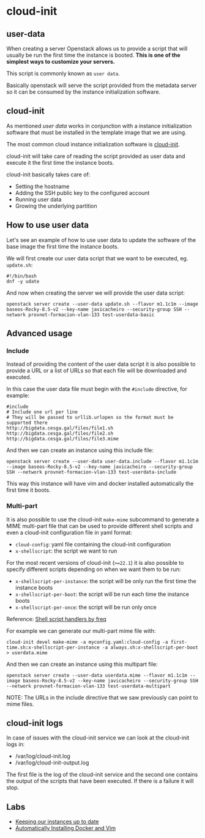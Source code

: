 # cloud-init
## user-data
When creating a server Openstack allows us to provide a script that will usually be run the first time the instance is booted. 
**This is one of the simplest ways to customize your servers.**

This script is commonly known as `user data`.

Basically openstack will serve the script provided from the metadata server so it can be consumed by the instance initialization software.

## cloud-init
As mentioned *user data* works in conjunction with a instance initialization software that must be installed in the template image that we are using.

The most common cloud instance initialization software is [cloud-init](https://cloud-init.io/).

cloud-init will take care of reading the script provided as user data and execute it the first time the instance boots.

cloud-init basically takes care of:
- Setting the hostname
- Adding the SSH public key to the configured account
- Running user data
- Growing the underlying partition

## How to use user data
Let's see an example of how to use user data to update the software of the base image the first time the instance boots.

We will first create our user data script that we want to be executed, eg. `update.sh`:
```
#!/bin/bash
dnf -y udate
```

And now when creating the server we will provide the user data script:
```
openstack server create --user-data update.sh --flavor m1.1c1m --image baseos-Rocky-8.5-v2 --key-name javicacheiro --security-group SSH --network provnet-formacion-vlan-133 test-userdata-basic
```

## Advanced usage
### Include
Instead of providing the content of the user data script it is also possible to provide a URL or a list of URLs so that each file will be downloaded and executed.

In this case the user data file must begin with the `#include` directive, for example:
```
#include
# Include one url per line
# They will be passed to urllib.urlopen so the format must be supported there
http://bigdata.cesga.gal/files/file1.sh
http://bigdata.cesga.gal/files/file2.sh
http://bigdata.cesga.gal/files/file3.mime
```

And then we can create an instance using this include file:
```
openstack server create --user-data user-data.include --flavor m1.1c1m --image baseos-Rocky-8.5-v2 --key-name javicacheiro --security-group SSH --network provnet-formacion-vlan-133 test-userdata-include
```

This way this instance will have vim and docker installed automatically the first time it boots.

### Multi-part
It is also possible to use the cloud-init `make-mime` subcommand to generate a MIME multi-part file that can be used to provide different shell scripts and even a cloud-init configuration file in yaml format:
- `cloud-config`: yaml file containing the cloud-init configuration
- `x-shellscript`: the script we want to run

For the most recent versions of cloud-init (`>=22.1`) it is also possible to specify different scripts depending on when we want them to be run:
- `x-shellscript-per-instance`: the script will be only run the first time the instance boots
- `x-shellscript-per-boot`: the script will be run each time the instance boots
- `x-shellscript-per-once`: the script will be run only once

Reference: [Shell script handlers by freq](https://github.com/canonical/cloud-init/pull/1166)

For example we can generate our multi-part mime file with:
```
cloud-init devel make-mime -a myconfig.yaml:cloud-config -a first-time.sh:x-shellscript-per-instance -a always.sh:x-shellscript-per-boot > userdata.mime
```

And then we can create an instance using this multipart file:
```
openstack server create --user-data userdata.mime --flavor m1.1c1m --image baseos-Rocky-8.5-v2 --key-name javicacheiro --security-group SSH --network provnet-formacion-vlan-133 test-userdata-multipart
```

NOTE: The URLs in the include directive that we saw previously can point to mime files.

## cloud-init logs
In case of issues with the cloud-init service we can look at the cloud-init logs in:
- /var/log/cloud-init.log
- /var/log/cloud-init-output.log

The first file is the log of the cloud-init service and the second one contains the output of the scripts that have been executed. If there is a failure it will stop.


## Labs
- [Keeping our instances up to date](labs/using_user_data.md)
- [Automatically Installing Docker and Vim](labs/using_user_data_with_include.md)
